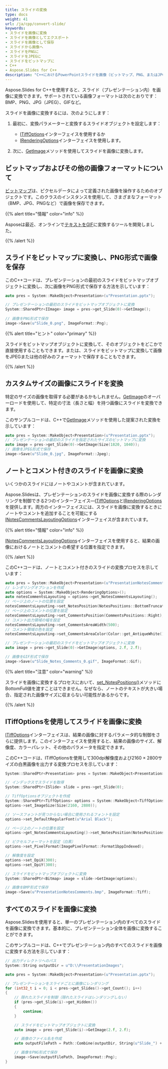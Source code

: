 ```yaml
---
title: スライドの変換
type: docs
weight: 41
url: /ja/cpp/convert-slide/
keywords: 
- スライドを画像に変換
- スライドを画像としてエクスポート
- スライドを画像として保存
- スライドから画像へ
- スライドをPNGに
- スライドをJPEGに
- スライドをビットマップに
- C++
- Aspose.Slides for C++
description: "C++におけるPowerPointスライドを画像（ビットマップ、PNG、またはJPG）に変換"
---
```


Aspose.Slides for C++を使用すると、スライド（プレゼンテーション内）を画像に変換できます。サポートされている画像フォーマットは次のとおりです：BMP、PNG、JPG（JPEG）、GIFなど。

スライドを画像に変換するには、次のようにします：

1. 最初に、変換パラメーターと変換するスライドオブジェクトを設定します：
   * [ITiffOptions](https://reference.aspose.com/slides/cpp/class/aspose.slides.export.i_tiff_options)インターフェイスを使用するか
   * [IRenderingOptions](https://reference.aspose.com/slides/cpp/class/aspose.slides.export.i_rendering_options)インターフェイスを使用します。

2. 次に、[GetImage](https://reference.aspose.com/slides/cpp/aspose.slides/islide/getimage/)メソッドを使用してスライドを画像に変換します。

## **ビットマップおよびその他の画像フォーマットについて**

[ビットマップ](https://reference.aspose.com/slides/cpp/class/system.drawing.bitmap)は、ピクセルデータによって定義された画像を操作するためのオブジェクトです。このクラスのインスタンスを使用して、さまざまなフォーマット（BMP、JPG、PNGなど）で画像を保存できます。

{{% alert title="情報" color="info" %}}

Asposeは最近、オンラインで[テキストをGIF](https://products.aspose.app/slides/text-to-gif)に変換するツールを開発しました。

{{% /alert %}}

## **スライドをビットマップに変換し、PNG形式で画像を保存**

このC++コードは、プレゼンテーションの最初のスライドをビットマップオブジェクトに変換し、次に画像をPNG形式で保存する方法を示しています：

``` cpp 
auto pres = System::MakeObject<Presentation>(u"Presentation.pptx");

// プレゼンテーションの最初のスライドをビットマップオブジェクトに変換
System::SharedPtr<IImage> image = pres->get_Slide(0)->GetImage();
                 
// 画像をPNG形式で保存
image->Save(u"Slide_0.png", ImageFormat::Png);
```

{{% alert title="ヒント" color="primary" %}} 

スライドをビットマップオブジェクトに変換して、そのオブジェクトをどこかで直接使用することもできます。または、スライドをビットマップに変換して画像をJPEGまたは他の好みのフォーマットで保存することもできます。

{{% /alert %}}  

## **カスタムサイズの画像にスライドを変換**

特定のサイズの画像を取得する必要があるかもしれません。[GetImage](https://reference.aspose.com/slides/cpp/aspose.slides/islide/getimage/)のオーバーロードを使用して、特定の寸法（長さと幅）を持つ画像にスライドを変換できます。

このサンプルコードは、C++で[GetImage](https://reference.aspose.com/slides/cpp/aspose.slides/islide/getimage/)メソッドを使用した提案された変換を示しています：

``` cpp 
auto pres = System::MakeObject<Presentation>(u"Presentation.pptx");
// プレゼンテーションの最初のスライドを指定されたサイズのビットマップに変換
auto image = pres->get_Slide(0)->GetImage(Size(1820, 1040));
// 画像をJPEG形式で保存
image->Save(u"Slide_0.jpg", ImageFormat::Jpeg);
```

## **ノートとコメント付きのスライドを画像に変換**

いくつかのスライドにはノートやコメントが含まれています。

Aspose.Slidesは、プレゼンテーションのスライドを画像に変換する際のレンダリングを制御できる2つのインターフェイス—[ITiffOptions](https://reference.aspose.com/slides/cpp/class/aspose.slides.export.i_tiff_options)と[IRenderingOptions](https://reference.aspose.com/slides/cpp/class/aspose.slides.export.i_rendering_options)を提供します。両方のインターフェイスには、スライドを画像に変換するときにノートやコメントを追加することを可能にする[INotesCommentsLayoutingOptions](https://reference.aspose.com/slides/cpp/class/aspose.slides.export.i_notes_comments_layouting_options)インターフェイスが含まれています。

{{% alert title="情報" color="info" %}} 

[INotesCommentsLayoutingOptions](https://reference.aspose.com/slides/cpp/class/aspose.slides.export.i_notes_comments_layouting_options)インターフェイスを使用すると、結果の画像におけるノートとコメントの希望する位置を指定できます。

{{% /alert %}} 

このC++コードは、ノートとコメント付きのスライドの変換プロセスを示しています：

``` cpp 
auto pres = System::MakeObject<Presentation>(u"PresentationNotesComments.pptx");
// レンダリングオプションを作成
auto options = System::MakeObject<RenderingOptions>();
auto notesCommentsLayouting = options->get_NotesCommentsLayouting();
// ページ上のノートの位置を設定
notesCommentsLayouting->set_NotesPosition(NotesPositions::BottomTruncated);
// ページ上のコメントの位置を設定 
notesCommentsLayouting->set_CommentsPosition(CommentsPositions::Right);
// コメント出力領域の幅を設定
notesCommentsLayouting->set_CommentsAreaWidth(500);
// コメント領域の色を設定
notesCommentsLayouting->set_CommentsAreaColor(Color::get_AntiqueWhite());

// プレゼンテーションの最初のスライドをビットマップオブジェクトに変換
auto image = pres->get_Slide(0)->GetImage(options, 2.f, 2.f);

// 画像をGIF形式で保存
image->Save(u"Slide_Notes_Comments_0.gif", ImageFormat::Gif);
```

{{% alert title="注意" color="warning" %}} 

スライドを画像に変換するプロセスにおいて、[set_NotesPositions()](https://reference.aspose.com/slides/cpp/class/aspose.slides.export.i_notes_comments_layouting_options)メソッドにBottomFull値を渡すことはできません。なぜなら、ノートのテキストが大きい場合、指定された画像サイズに収まらない可能性があるからです。

{{% /alert %}} 

## **ITiffOptionsを使用してスライドを画像に変換**

[ITiffOptions](https://reference.aspose.com/slides/cpp/class/aspose.slides.export.i_tiff_options)インターフェイスは、結果の画像に対するパラメータ的な制御をさらに提供します。このインターフェイスを使用すると、結果の画像のサイズ、解像度、カラーパレット、その他のパラメータを指定できます。

このC++コードは、ITiffOptionsを使用して300dpi解像度および2160 × 2800サイズの白黒画像を出力する変換プロセスを示しています：

``` cpp 
System::SharedPtr<Presentation> pres = System::MakeObject<Presentation>(u"PresentationNotesComments.pptx");

// インデックスでスライドを取得
System::SharedPtr<ISlide> slide = pres->get_Slide(0);

// TiffOptionsオブジェクトを作成
System::SharedPtr<TiffOptions> options = System::MakeObject<TiffOptions>();
options->set_ImageSize(Size(2160, 2880));

// ソースフォントが見つからない場合に使用されるフォントを設定
options->set_DefaultRegularFont(u"Arial Black");

// ページ上のノートの位置を設定 
options->get_NotesCommentsLayouting()->set_NotesPosition(NotesPositions::BottomTruncated);

// ピクセルフォーマットを設定（白黒）
options->set_PixelFormat(ImagePixelFormat::Format1bppIndexed);

// 解像度を設定
options->set_DpiX(300);
options->set_DpiY(300);

// スライドをビットマップオブジェクトに変換
System::SharedPtr<Bitmap> image = slide->GetImage(options);

// 画像をBMP形式で保存
image->Save(u"PresentationNotesComments.bmp", ImageFormat::Tiff);
```

## **すべてのスライドを画像に変換**

Aspose.Slidesを使用すると、単一のプレゼンテーション内のすべてのスライドを画像に変換できます。基本的に、プレゼンテーション全体を画像に変換することができます。

このサンプルコードは、C++でプレゼンテーション内のすべてのスライドを画像に変換する方法を示しています：

``` cpp 
// 出力ディレクトリへのパス
System::String outputDir = u"D:\\PresentationImages";

auto pres = System::MakeObject<Presentation>(u"Presentation.pptx");

// プレゼンテーションをスライドごとに画像にレンダリング
for (int32_t i = 0; i < pres->get_Slides()->get_Count(); i++)
{
    // 隠れたスライドを制御（隠れたスライドはレンダリングしない）
    if (pres->get_Slide(i)->get_Hidden())
    {
        continue;
    }

    // スライドをビットマップオブジェクトに変換
    auto image = pres->get_Slide(i)->GetImage(2.f, 2.f);

    // 画像のファイル名を作成
    auto outputFilePath = Path::Combine(outputDir, String(u"Slide_") + i + u".jpg");

    // 画像をPNG形式で保存
    image->Save(outputFilePath, ImageFormat::Png);
}
```